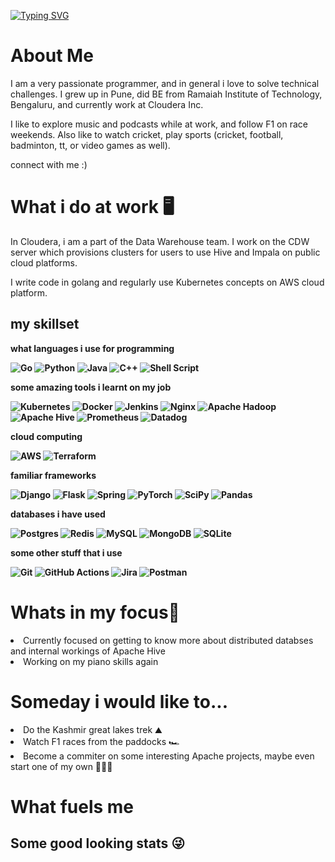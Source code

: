 [![Typing SVG](https://readme-typing-svg.demolab.com?font=+Shadows+Into+Light+&size=30&pause=1000&color=40F734&background=020107F2&center=true&vCenter=true&width=850&height=160&lines=Hello+There+%F0%9F%91%8B;My+name+is+Archit+Latkar;Welcome+to+my+page+%F0%9F%98%83)](https://git.io/typing-svg)


<h1>About Me</h1>


I am a very passionate programmer, and in general i love to solve technical challenges. I grew up in Pune, did BE from Ramaiah Institute of Technology, Bengaluru, and currently work at Cloudera Inc. 

I like to explore music and podcasts while at work, and follow F1 on race weekends. Also like to watch cricket, play sports (cricket, football, badminton, tt, or video games as well). 

connect with me :) 

<h1>What i do at work 🖥️</h1>


In Cloudera, i am a part of the Data Warehouse team. I work on the CDW server which provisions clusters for users to use Hive and Impala on public cloud platforms. 

I write code in golang and regularly use Kubernetes concepts on AWS cloud platform. 

<b><h2> my skillset </h2>

what languages i use for programming

![Go](https://img.shields.io/badge/go-%2300ADD8.svg?style=for-the-badge&logo=go&logoColor=white) 
![Python](https://img.shields.io/badge/python-3670A0?style=for-the-badge&logo=python&logoColor=ffdd54) 
![Java](https://img.shields.io/badge/java-%23ED8B00.svg?style=for-the-badge&logo=openjdk&logoColor=white)
![C++](https://img.shields.io/badge/c++-%2300599C.svg?style=for-the-badge&logo=c%2B%2B&logoColor=white)
![Shell Script](https://img.shields.io/badge/shell_script-%23121011.svg?style=for-the-badge&logo=gnu-bash&logoColor=white)

some amazing tools i learnt on my job

![Kubernetes](https://img.shields.io/badge/kubernetes-%23326ce5.svg?style=for-the-badge&logo=kubernetes&logoColor=white)
![Docker](https://img.shields.io/badge/docker-%230db7ed.svg?style=for-the-badge&logo=docker&logoColor=white)
![Jenkins](https://img.shields.io/badge/jenkins-%232C5263.svg?style=for-the-badge&logo=jenkins&logoColor=white)
![Nginx](https://img.shields.io/badge/nginx-%23009639.svg?style=for-the-badge&logo=nginx&logoColor=white)
![Apache Hadoop](https://img.shields.io/badge/Apache%20Hadoop-66CCFF?style=for-the-badge&logo=apachehadoop&logoColor=black)
![Apache Hive](https://img.shields.io/badge/Apache%20Hive-FDEE21?style=for-the-badge&logo=apachehive&logoColor=black)
![Prometheus](https://img.shields.io/badge/Prometheus-E6522C?style=for-the-badge&logo=Prometheus&logoColor=white)
![Datadog](https://img.shields.io/badge/datadog-%23632CA6.svg?style=for-the-badge&logo=datadog&logoColor=white)

cloud computing 

![AWS](https://img.shields.io/badge/AWS-%23FF9900.svg?style=for-the-badge&logo=amazon-aws&logoColor=white)
![Terraform](https://img.shields.io/badge/terraform-%235835CC.svg?style=for-the-badge&logo=terraform&logoColor=white)

familiar frameworks

![Django](https://img.shields.io/badge/django-%23092E20.svg?style=for-the-badge&logo=django&logoColor=white)
![Flask](https://img.shields.io/badge/flask-%23000.svg?style=for-the-badge&logo=flask&logoColor=white)
![Spring](https://img.shields.io/badge/springboot-%236DB33F.svg?style=for-the-badge&logo=spring&logoColor=white)
![PyTorch](https://img.shields.io/badge/PyTorch-%23EE4C2C.svg?style=for-the-badge&logo=PyTorch&logoColor=white)
![SciPy](https://img.shields.io/badge/SciPy-%230C55A5.svg?style=for-the-badge&logo=scipy&logoColor=%white)
![Pandas](https://img.shields.io/badge/pandas-%23150458.svg?style=for-the-badge&logo=pandas&logoColor=white)

databases i have used

![Postgres](https://img.shields.io/badge/postgres-%23316192.svg?style=for-the-badge&logo=postgresql&logoColor=white)
![Redis](https://img.shields.io/badge/redis-%23DD0031.svg?style=for-the-badge&logo=redis&logoColor=white)
![MySQL](https://img.shields.io/badge/mysql-%2300f.svg?style=for-the-badge&logo=mysql&logoColor=white)
![MongoDB](https://img.shields.io/badge/MongoDB-%234ea94b.svg?style=for-the-badge&logo=mongodb&logoColor=white)
![SQLite](https://img.shields.io/badge/sqlite-%2307405e.svg?style=for-the-badge&logo=sqlite&logoColor=white)

some other stuff that i use 

![Git](https://img.shields.io/badge/git-%23F05033.svg?style=for-the-badge&logo=git&logoColor=white)
![GitHub Actions](https://img.shields.io/badge/github%20actions-%232671E5.svg?style=for-the-badge&logo=githubactions&logoColor=white)
![Jira](https://img.shields.io/badge/jira-%230A0FFF.svg?style=for-the-badge&logo=jira&logoColor=white)
![Postman](https://img.shields.io/badge/Postman-FF6C37?style=for-the-badge&logo=postman&logoColor=white)
</b>

<h1>Whats in my focus🧐</h1>

<li>Currently focused on getting to know more about distributed databses and internal workings of Apache Hive</li>
<li>Working on my piano skills again</li>


<h1>Someday i would like to...</h1>


<li>Do the Kashmir great lakes trek ⛰️</li>
<li>Watch F1 races from the paddocks 🏎️ </li>
<li>Become a commiter on some interesting Apache projects, maybe even start one of my own 👨🏻‍💻</li>

<h1>What fuels me</h1>

<h2>Some good looking stats 😜<h2>